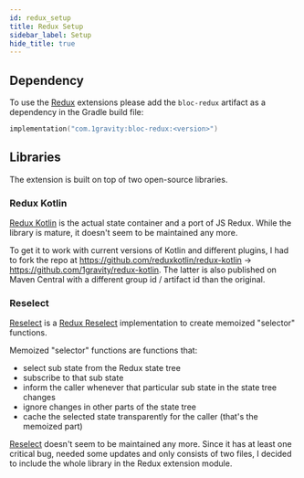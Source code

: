 ```yaml
---
id: redux_setup
title: Redux Setup
sidebar_label: Setup
hide_title: true
---
```


## Dependency

To use the [Redux](https://developer.android.com/jetpack/compose) extensions please add the `bloc-redux` artifact as a dependency in the Gradle build file:

```kotlin
implementation("com.1gravity:bloc-redux:<version>")
```

## Libraries

The extension is built on top of two open-source libraries.


### Redux Kotlin

[Redux Kotlin](https://reduxkotlin.org/) is the actual state container and a port of JS Redux. While the library is mature, it doesn't seem to be maintained any more.

 To get it to work with current versions of Kotlin and different plugins, I had to fork the repo at https://github.com/reduxkotlin/redux-kotlin -> https://github.com/1gravity/redux-kotlin. The latter is also published on Maven Central with a different group id / artifact id than the original.

### Reselect

[Reselect](https://github.com/reduxkotlin/Reselect) is a [Redux Reselect](https://github.com/reduxjs/reselect) implementation to create memoized "selector" functions.

Memoized "selector" functions are functions that:
- select sub state from the Redux state tree
- subscribe to that sub state 
- inform the caller whenever that particular sub state in the state tree changes
- ignore changes in other parts of the state tree
- cache the selected state transparently for the caller (that's the memoized part)

[Reselect](https://github.com/reduxkotlin/Reselect) doesn't seem to be maintained any more. Since it has at least one critical bug, needed some updates and only consists of two files, I decided to include the whole library in the Redux extension module.
